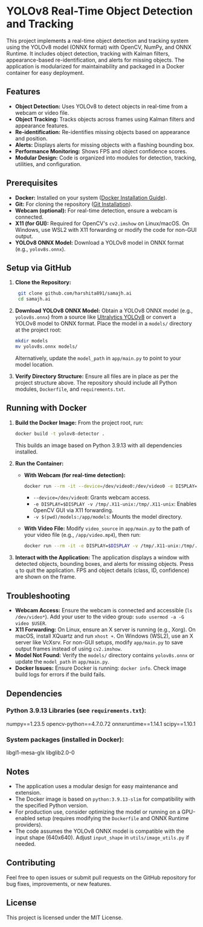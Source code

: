 # YOLOv8 Real-Time Object Detection and Tracking

This project implements a real-time object detection and tracking system using the YOLOv8 model (ONNX format) with OpenCV, NumPy, and ONNX Runtime. It includes object detection, tracking with Kalman filters, appearance-based re-identification, and alerts for missing objects. The application is modularized for maintainability and packaged in a Docker container for easy deployment.

## Features

* **Object Detection:** Uses YOLOv8 to detect objects in real-time from a webcam or video file.
* **Object Tracking:** Tracks objects across frames using Kalman filters and appearance features.
* **Re-identification:** Re-identifies missing objects based on appearance and position.
* **Alerts:** Displays alerts for missing objects with a flashing bounding box.
* **Performance Monitoring:** Shows FPS and object confidence scores.
* **Modular Design:** Code is organized into modules for detection, tracking, utilities, and configuration.
## Prerequisites

* **Docker:** Installed on your system ([Docker Installation Guide](https://docs.docker.com/engine/install/)).
* **Git:** For cloning the repository ([Git Installation](https://git-scm.com/book/en/v2/Getting-Started-Installing-Git)).
* **Webcam (optional):** For real-time detection, ensure a webcam is connected.
* **X11 (for GUI):** Required for OpenCV's `cv2.imshow` on Linux/macOS. On Windows, use WSL2 with X11 forwarding or modify the code for non-GUI output.
* **YOLOv8 ONNX Model:** Download a YOLOv8 model in ONNX format (e.g., `yolov8s.onnx`).




## Setup via GitHub

1.  **Clone the Repository:**
    ```bash
     git clone github.com/harshita891/samajh.ai
     cd samajh.ai
    ```


2.  **Download YOLOv8 ONNX Model:**
    Obtain a YOLOv8 ONNX model (e.g., `yolov8s.onnx`) from a source like [Ultralytics YOLOv8](https://github.com/ultralytics/ultralytics) or convert a YOLOv8 model to ONNX format. Place the model in a `models/` directory at the project root:
    ```bash
    mkdir models
    mv yolov8s.onnx models/
    ```
    Alternatively, update the `model_path` in `app/main.py` to point to your model location.

3.  **Verify Directory Structure:**
    Ensure all files are in place as per the project structure above. The repository should include all Python modules, `Dockerfile`, and `requirements.txt`.

## Running with Docker

1.  **Build the Docker Image:**
    From the project root, run:
    ```bash
    docker build -t yolov8-detector .
    ```
    This builds an image based on Python 3.9.13 with all dependencies installed.

2.  **Run the Container:**

    * **With Webcam (for real-time detection):**
        ```bash
        docker run --rm -it --device=/dev/video0:/dev/video0 -e DISPLAY=$DISPLAY -v /tmp/.X11-unix:/tmp/.X11-unix -v $(pwd)/models:/app/models yolov8-detector
        ```
        * `--device=/dev/video0`: Grants webcam access.
        * `-e DISPLAY=$DISPLAY -v /tmp/.X11-unix:/tmp/.X11-unix`: Enables OpenCV GUI via X11 forwarding.
        * `-v $(pwd)/models:/app/models`: Mounts the model directory.

    * **With Video File:**
        Modify `video_source` in `app/main.py` to the path of your video file (e.g., `/app/video.mp4`), then run:
        ```bash
        docker run --rm -it -e DISPLAY=$DISPLAY -v /tmp/.X11-unix:/tmp/.X11-unix -v $(pwd)/models:/app/models -v $(pwd)/video.mp4:/app/video.mp4 yolov8-detector
        ```

3.  **Interact with the Application:**
    The application displays a window with detected objects, bounding boxes, and alerts for missing objects. Press `q` to quit the application. FPS and object details (class, ID, confidence) are shown on the frame.

## Troubleshooting

* **Webcam Access:** Ensure the webcam is connected and accessible (`ls /dev/video*`). Add your user to the video group: `sudo usermod -a -G video $USER`.
* **X11 Forwarding:** On Linux, ensure an X server is running (e.g., Xorg). On macOS, install XQuartz and run `xhost +`. On Windows (WSL2), use an X server like VcXsrv. For non-GUI setups, modify `app/main.py` to save output frames instead of using `cv2.imshow`.
* **Model Not Found:** Verify the `models/` directory contains `yolov8s.onnx` or update the `model_path` in `app/main.py`.
* **Docker Issues:** Ensure Docker is running: `docker info`. Check image build logs for errors if the build fails.

## Dependencies

### Python 3.9.13 Libraries (see `requirements.txt`):

numpy==1.23.5
opencv-python==4.7.0.72
onnxruntime==1.14.1
scipy==1.10.1


### System packages (installed in Docker):

libgl1-mesa-glx
libglib2.0-0


## Notes

* The application uses a modular design for easy maintenance and extension.
* The Docker image is based on `python:3.9.13-slim` for compatibility with the specified Python version.
* For production use, consider optimizing the model or running on a GPU-enabled setup (requires modifying the `Dockerfile` and ONNX Runtime providers).
* The code assumes the YOLOv8 ONNX model is compatible with the input shape (640x640). Adjust `input_shape` in `utils/image_utils.py` if needed.

## Contributing

Feel free to open issues or submit pull requests on the GitHub repository for bug fixes, improvements, or new features.

## License

This project is licensed under the MIT License.
